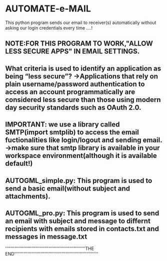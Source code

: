 # AUTOMATE-e-MAIL
This python program sends our email to receiver(s) automatically without asking our login credentials every time ....!

NOTE:FOR THIS PROGRAM TO WORK,"ALLOW LESS SECURE APPS" IN EMAIL SETTINGS.
----------------------------------------------------------------------------------
What criteria is used to identify an application as being “less secure”?
->Applications that rely on plain username/password authentication to access an account programmatically are considered less secure than those using modern day security standards such as OAuth 2.0.
----------------------------------------------------------------------------------
IMPORTANT:
we use a library called SMTP(import smtplib) to access the email fuctionalities like login/logout and sending email.
->make sure that smtp library is available in your workspace environment(although it is available default!)
-----------------------------------------------------------------------------------
AUTOGML_simple.py:
This program is used to send a basic email(without subject and attachments).
----------------------------------------------------------------------------------
AUTOGML_pro.py:
This program is used to send an email with subject and message to differnt recipients with emails stored in contacts.txt and messages in message.txt
------------------------------------------------------------------------------------

















































































'''''''''''''''''''''''''''''''''''''''''''''''''''''''''''''THE END''''''''''''''''''''''''''''''''''''''''''''''''''''''''''''''''
